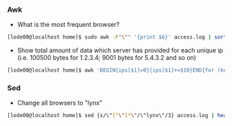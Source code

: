  
### Awk 

*  What is the most frequent browser?
```bash 
[lode00@localhost home]$ sudo awk -F"\"" '{print $6}' access.log | sort | uniq -dc | sort -nr | head -1
```
* Show total amount of data which server has provided for each unique ip (i.e. 100500 bytes for 1.2.3.4; 9001 bytes for 5.4.3.2 and so on)
```bash
[lode00@localhost home]$ awk 'BEGIN{ips[$1]=0}{ips[$1]+=$10}END{for (key in ips) print ips[key]" bytes for "key}' access.log | sort
``` 
### Sed

*  Change all browsers to "lynx"
```bash 
[lode00@localhost home]$ sed {s/\"[^\"]*\"/\"lynx\"/3} access.log | head -n3
```

